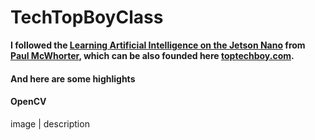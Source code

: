 # TechTopBoyClass
**I followed the [Learning Artificial Intelligence on the Jetson Nano](https://youtube.com/playlist?list=PLGs0VKk2DiYxP-ElZ7-QXIERFFPkOuP4_) from [Paul McWhorter](https://www.youtube.com/c/mcwhorpj), which can be also founded here [toptechboy.com](https://toptechboy.com/).**
 #### And here are some highlights 
 
#### OpenCV

image | description
